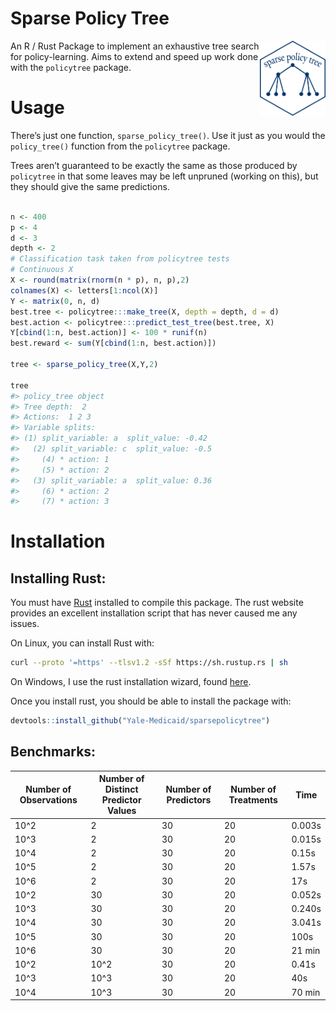 
# Sparse Policy Tree

<img src='logo.png' align="right" height="120">

An R / Rust Package to implement an exhaustive tree search for
policy-learning. Aims to extend and speed up work done with the
`policytree` package.

# Usage

There’s just one function, `sparse_policy_tree()`. Use it just as you
would the `policy_tree()` function from the `policytree` package.

Trees aren’t guaranteed to be exactly the same as those produced by
`policytree` in that some leaves may be left unpruned (working on this),
but they should give the same predictions.

``` r

n <- 400
p <- 4
d <- 3
depth <- 2
# Classification task taken from policytree tests
# Continuous X
X <- round(matrix(rnorm(n * p), n, p),2)
colnames(X) <- letters[1:ncol(X)]
Y <- matrix(0, n, d)
best.tree <- policytree:::make_tree(X, depth = depth, d = d)
best.action <- policytree:::predict_test_tree(best.tree, X)
Y[cbind(1:n, best.action)] <- 100 * runif(n)
best.reward <- sum(Y[cbind(1:n, best.action)])

tree <- sparse_policy_tree(X,Y,2)

tree
#> policy_tree object 
#> Tree depth:  2 
#> Actions:  1 2 3 
#> Variable splits: 
#> (1) split_variable: a  split_value: -0.42 
#>   (2) split_variable: c  split_value: -0.5 
#>     (4) * action: 1 
#>     (5) * action: 2 
#>   (3) split_variable: a  split_value: 0.36 
#>     (6) * action: 2 
#>     (7) * action: 3
```

# Installation

## Installing Rust:

You must have [Rust](https://www.rust-lang.org/tools/install) installed
to compile this package. The rust website provides an excellent
installation script that has never caused me any issues.

On Linux, you can install Rust with:

``` sh
curl --proto '=https' --tlsv1.2 -sSf https://sh.rustup.rs | sh
```

On Windows, I use the rust installation wizard, found
[here](https://forge.rust-lang.org/infra/other-installation-methods.html).

Once you install rust, you should be able to install the package with:

``` r
devtools::install_github("Yale-Medicaid/sparsepolicytree")
```

## Benchmarks:

| Number of Observations | Number of Distinct Predictor Values | Number of Predictors | Number of Treatments | Time   |
|------------------------|-------------------------------------|----------------------|----------------------|--------|
| 10^2                   | 2                                   | 30                   | 20                   | 0.003s |
| 10^3                   | 2                                   | 30                   | 20                   | 0.015s |
| 10^4                   | 2                                   | 30                   | 20                   | 0.15s  |
| 10^5                   | 2                                   | 30                   | 20                   | 1.57s  |
| 10^6                   | 2                                   | 30                   | 20                   | 17s    |
| 10^2                   | 30                                  | 30                   | 20                   | 0.052s |
| 10^3                   | 30                                  | 30                   | 20                   | 0.240s |
| 10^4                   | 30                                  | 30                   | 20                   | 3.041s |
| 10^5                   | 30                                  | 30                   | 20                   | 100s   |
| 10^6                   | 30                                  | 30                   | 20                   | 21 min |
| 10^2                   | 10^2                                | 30                   | 20                   | 0.41s  |
| 10^3                   | 10^3                                | 30                   | 20                   | 40s    |
| 10^4                   | 10^3                                | 30                   | 20                   | 70 min |
